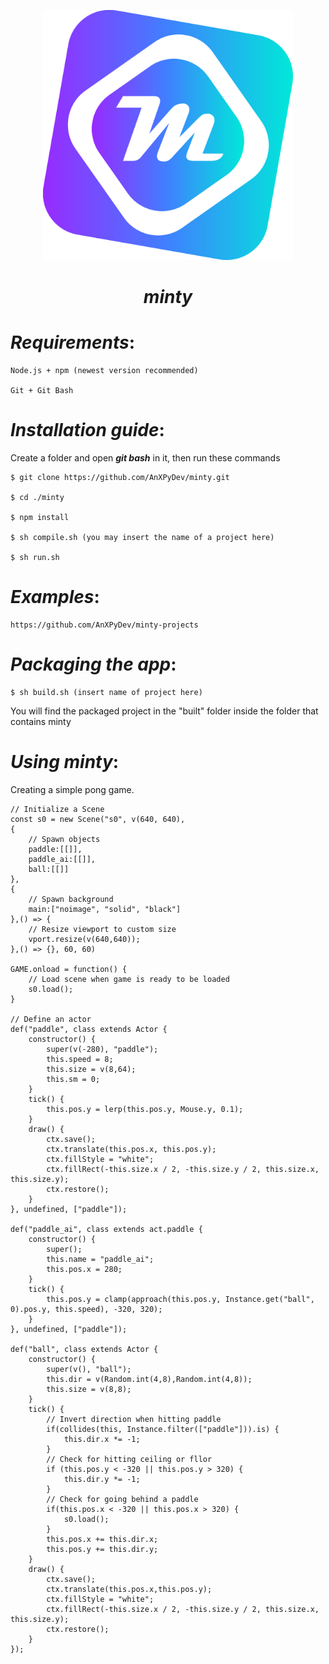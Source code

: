 <p align = "center"><img src = "./icon/minty.svg" width = 400></img></p>



<h1 align = "center"><em>minty</em></h1>



# _Requirements_:

    Node.js + npm (newest version recommended)
  
    Git + Git Bash

# _Installation guide_:
    
  Create a folder and open **_git bash_** in it, then run these commands

    $ git clone https://github.com/AnXPyDev/minty.git
  
    $ cd ./minty
    
    $ npm install 
    
    $ sh compile.sh (you may insert the name of a project here)
  
    $ sh run.sh

# _Examples_: 

    https://github.com/AnXPyDev/minty-projects

# _Packaging the app_:


    $ sh build.sh (insert name of project here)
    
  You will find the packaged project in the "built" folder inside the folder that contains minty

# _Using minty_:

  Creating a simple pong game.
  
    // Initialize a Scene
    const s0 = new Scene("s0", v(640, 640), 
    {
        // Spawn objects
        paddle:[[]],
        paddle_ai:[[]],
        ball:[[]]
    },
    {
        // Spawn background
        main:["noimage", "solid", "black"]
    },() => {
        // Resize viewport to custom size
        vport.resize(v(640,640));
    },() => {}, 60, 60)

    GAME.onload = function() {
        // Load scene when game is ready to be loaded
        s0.load();
    }

    // Define an actor 
    def("paddle", class extends Actor {
        constructor() {
            super(v(-280), "paddle");
            this.speed = 8;
            this.size = v(8,64);
            this.sm = 0;
        }
        tick() {
            this.pos.y = lerp(this.pos.y, Mouse.y, 0.1);
        }
        draw() {
            ctx.save();
            ctx.translate(this.pos.x, this.pos.y);
            ctx.fillStyle = "white";
            ctx.fillRect(-this.size.x / 2, -this.size.y / 2, this.size.x, this.size.y);
            ctx.restore();
        }
    }, undefined, ["paddle"]);

    def("paddle_ai", class extends act.paddle {
        constructor() {
            super();
            this.name = "paddle_ai";
            this.pos.x = 280;
        }
        tick() {
            this.pos.y = clamp(approach(this.pos.y, Instance.get("ball", 0).pos.y, this.speed), -320, 320);
        }
    }, undefined, ["paddle"]);

    def("ball", class extends Actor {
        constructor() {
            super(v(), "ball");
            this.dir = v(Random.int(4,8),Random.int(4,8));
            this.size = v(8,8);
        }
        tick() {
            // Invert direction when hitting paddle
            if(collides(this, Instance.filter(["paddle"])).is) {
                this.dir.x *= -1;
            }
            // Check for hitting ceiling or fllor
            if (this.pos.y < -320 || this.pos.y > 320) {
                this.dir.y *= -1;
            }
            // Check for going behind a paddle
            if(this.pos.x < -320 || this.pos.x > 320) {
                s0.load();
            }
            this.pos.x += this.dir.x;
            this.pos.y += this.dir.y;
        }
        draw() {
            ctx.save();
            ctx.translate(this.pos.x,this.pos.y);
            ctx.fillStyle = "white";
            ctx.fillRect(-this.size.x / 2, -this.size.y / 2, this.size.x, this.size.y);
            ctx.restore();
        }
    });
